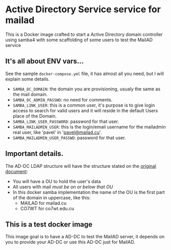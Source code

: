 # Active Directory Service service for mailad

This is a Docker image crafted to start a Active Directory domain controller using samba4 with some scaffolding of some users to test the MailAD service 

## It's all about ENV vars...

See the sample `docker-compose.yml` file, it has almost all you need, but I will explain some details.

- `SAMBA_DC_DOMAIN`: the domain you are provisioning, usualy the same as the mail domain.
- `SAMBA_DC_ADMIN_PASSWD`: no need for comments.
- `SAMBA_LINK_USER`: this is a common user, it's purpose is to give login access to search for valid users and it will reside in the default Users place of the Domain.
- `SAMBA_LINK_USER_PASSWORD`: password for that user.
- `SAMBA_MAILADMIN_USER`: this is the login/email username for the mailadmin real user, like 'pavel' in 'pavel@mailad.cu'.
- `SAMBA_MAILADMIN_USER_PASSWD`: password for that user.

## Important details.

The AD-DC LDAP structure will have the structure stated on the [original document](https://github.com/stdevPavelmc/mailad/blob/master/AD_Requirements.md):

- You will have a OU to hold the user's data
- All users with mail *must be on or below that OU*
- In this docker samba implementation the name of the OU is the first part of the domain in uppercase, like this:
    - MAILAD for mailad.cu
    - CO7WT for co7wt.edu.cu

## This is a test docker image

This image goal is to have a AD-DC to test the MailAD server, it depends on you to provide your AD-DC or use this AD-DC just for MailAD.
